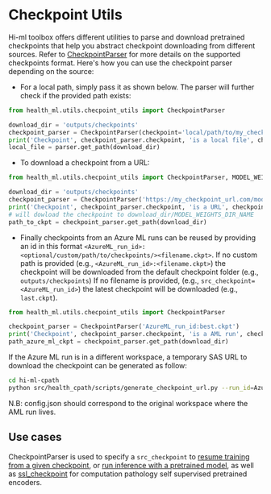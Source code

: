 # Checkpoint Utils

Hi-ml toolbox offers different utilities to parse and download pretrained checkpoints that help you abstract checkpoint
downloading from different sources. Refer to
[CheckpointParser](https://github.com/microsoft/hi-ml/blob/c4e25b8a797cfee3822bda1e1c05e399667bf68e/hi-ml/src/health_ml/utils/checkpoint_utils.py#L238) for
more details on the supported checkpoints format. Here's how you can use the checkpoint parser depending on the source:

- For a local path, simply pass it as shown below. The parser will further check if the provided path exists:

 ```python
from health_ml.utils.checpoint_utils import CheckpointParser

download_dir = 'outputs/checkpoints'
checkpoint_parser = CheckpointParser(checkpoint='local/path/to/my_checkpoint/model.ckpt')
print('Checkpoint', checkpoint_parser.checkpoint, 'is a local file', checkpoint_parser.is_local_file)
local_file = parser.get_path(download_dir)
```

- To download a checkpoint from a URL:

```python
from health_ml.utils.checpoint_utils import CheckpointParser, MODEL_WEIGHTS_DIR_NAME

download_dir = 'outputs/checkpoints'
checkpoint_parser = CheckpointParser('https://my_checkpoint_url.com/model.ckpt')
print('Checkpoint', checkpoint_parser.checkpoint, 'is a URL', checkpoint_parser.is_url)
# will dowload the checkpoint to download_dir/MODEL_WEIGHTS_DIR_NAME
path_to_ckpt = checkpoint_parser.get_path(download_dir)
```

- Finally checkpoints from an Azure ML runs can be reused by providing an id in this format
  `<AzureML_run_id>:<optional/custom/path/to/checkpoints/><filename.ckpt>`. If no custom path is provided (e.g.,
  `<AzureML_run_id>:<filename.ckpt>`) the checkpoint will be downloaded from the default checkpoint folder
  (e.g., `outputs/checkpoints`) If no filename is provided, (e.g., `src_checkpoint=<AzureML_run_id>`) the latest
  checkpoint will be downloaded (e.g., `last.ckpt`).

```python
from health_ml.utils.checpoint_utils import CheckpointParser

checkpoint_parser = CheckpointParser('AzureML_run_id:best.ckpt')
print('Checkpoint', checkpoint_parser.checkpoint, 'is a AML run', checkpoint_parser.is_aml_run_id)
path_azure_ml_ckpt = checkpoint_parser.get_path(download_dir)
```

If the Azure ML run is in a different workspace, a temporary SAS URL to download the checkpoint can be generated as follow:

```bash
cd hi-ml-cpath
python src/health_cpath/scripts/generate_checkpoint_url.py --run_id=AzureML_run_id:best_val_loss.ckpt --expiry_days=10
```

N.B: config.json should correspond to the original workspace where the AML run lives.

## Use cases

CheckpointParser is used to specify a `src_checkpoint` to [resume training from a given
checkpoint](https://github.com/microsoft/hi-ml/blob/c4e25b8a797cfee3822bda1e1c05e399667bf68e/docs/source/runner.md#L238),
or [run inference with a pretrained model](https://github.com/microsoft/hi-ml/blob/c4e25b8a797cfee3822bda1e1c05e399667bf68e/docs/source/runner.md#L215),
as well as
[ssl_checkpoint](https://github.com/microsoft/hi-ml/blob/c4e25b8a797cfee3822bda1e1c05e399667bf68e/hi-ml-cpath/src/health_cpath/utils/deepmil_utils.py#L62)
for computation pathology self supervised pretrained encoders.
